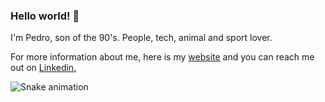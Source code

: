 
### Hello world! 👋

I'm Pedro, son of the 90's. People, tech, animal and sport lover.

For more information about me, here is my <a href="https://pedroalexandrevieira.github.io/">website</a> and you can reach me out on <a href="https://www.linkedin.com/in/pedroalexandrevieira/">Linkedin.</a>


![Snake animation](https://github.com/pedroalexandrevieira/pedroalexandrevieira/blob/main/.github/workflows/snake.yml)